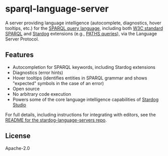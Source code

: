 # sparql-language-server

A server providing language intelligence (autocomplete,
diagnostics, hover tooltips, etc.) for the [SPARQL query language](https://www.stardog.com/tutorials/sparql/), including both
[W3C standard SPARQL](https://www.w3.org/TR/sparql11-query/) and [Stardog](https://www.stardog.com/) extensions (e.g., [PATHS queries](https://www.stardog.com/docs/#_path_queries)),
via the Language Server Protocol.

## Features

- Autocompletion for SPARQL keywords, including Stardog extensions
- Diagnostics (error hints)
- Hover tooltips (identifies entities in SPARQL grammar and shows "expected"
symbols in the case of an error)
- Open source
- No arbitrary code execution
- Powers some of the core language intelligence capabilities of [Stardog Studio](https://www.stardog.com/studio/)

For full details, including instructions for integrating with editors, see the
[README for the stardog-language-servers repo](https://github.com/stardog-union/stardog-language-servers/#readme).

## License

Apache-2.0